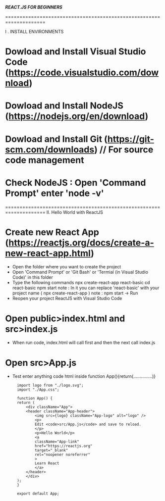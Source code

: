 _______________________REACT.JS FOR BEGINNERS_______________________


====================================================================

I . INSTALL ENVIRONMENTS

# Dowload and Install Visual Studio Code (https://code.visualstudio.com/download)
# Dowload and Install NodeJS (https://nodejs.org/en/download)
# Dowload and Install Git (https://git-scm.com/downloads)   // For source code management
# Check NodeJS : Open 'Command Prompt' enter 'node -v' 


====================================================================
II. Hello World with ReactJS

# Create new React App (https://reactjs.org/docs/create-a-new-react-app.html)
* Open the folder where you want to create the project
* Open 'Command Prompt' or 'Git Bash' or 'Termial (in Visual Studio Code)' in this folder
* Type the following commands
        npx create-react-app react-basic
        cd react-basic
        npm start
note : In it you can replace 'react-basic' with your project name ( npx create-react-app <project-name> )
note : npm start -> Run
* Reopen your project ReactJS with Visual Studio Code
# Open public>index.html and src>index.js
* When run code, index.html will call first and then the next call index.js 
# Open src>App.js
* Test enter anything code html inside function App(){return(...............)}


        import logo from "./logo.svg";
        import "./App.css";

        function App() {
        return (
            <div className="App">
            <header className="App-header">
                <img src={logo} className="App-logo" alt="logo" />
                <p>
                Edit <code>src/App.js</code> and save to reload.
                </p>
                <p>Hello World</p>
                <a
                className="App-link"
                href="https://reactjs.org"
                target="_blank"
                rel="noopener noreferrer"
                >
                Learn React
                </a>
            </header>
            </div>
        );
        }

        export default App;


